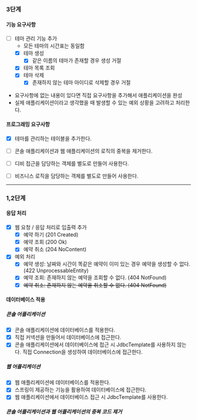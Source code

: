 ### 3단계

#### 기능 요구사항
- [ ] 테마 관리 기능 추가
  - 모든 테마의 시간표는 동일함
  - [x] 테마 생성
    - [x] 같은 이름의 테마가 존재할 경우 생성 거절
  - [x] 테마 목록 조회
  - [x] 테마 삭제
    - [x] 존재하지 않는 테마 아이디로 삭제할 경우 거절
- 요구사항에 없는 내용이 있다면 직접 요구사항을 추가해서 애플리케이션을 완성
- 실제 애플리케이션이라고 생각했을 때 발생할 수 있는 예외 상황을 고려하고 처리한다.


#### 프로그래밍 요구사항
- [x] 테마를 관리하는 테이블을 추가한다.
- [ ] 콘솔 애플리케이션과 웹 애플리케이션의 로직의 중복을 제거한다.
- [ ] 디비 접근을 담당하는 객체를 별도로 만들어 사용한다.
- [ ] 비즈니스 로직을 담당하는 객체를 별도로 만들어 사용한다.


---

### 1,2단계

#### 응답 처리
- [x] 웹 요청 / 응답 처리로 입출력 추가
    - [x] 예약 하기 (201 Created)
    - [x] 예약 조회 (200 Ok)
    - [x] 예약 취소 (204 NoContent)
- [x] 예외 처리
    - [x] 예약 생성: 날짜와 시간이 똑같은 예약이 이미 있는 경우 예약을 생성할 수 없다. (422 UnprocessableEntity)
    - [x] 예약 조회: 존재하지 않는 예약을 조회할 수 없다. (404 NotFound)
    - [x] ~~예약 취소: 존재하지 않는 예약을 취소할 수 없다. (404 NotFound)~~

#### 데이터베이스 적용
##### 콘솔 어플리케이션
- [x] 콘솔 애플리케이션에 데이터베이스를 적용한다.
- [x] 직접 커넥션을 만들어서 데이터베이스에 접근한다.
- [x] 콘솔 애플리케이션에서 데이터베이스에 접근 시 JdbcTemplate를 사용하지 않는다. 직접 Connection을 생성하여 데이터베이스에 접근한다.

##### 웹 어플리케이션
- [x] 웹 애플리케이션에 데이터베이스를 적용한다.
- [x] 스프링이 제공하는 기능을 활용하여 데이터베이스에 접근한다.
- [x] 웹 애플리케이션에서 데이터베이스 접근 시 JdbcTemplate를 사용한다.

##### 콘솔 어플리케이션과 웹 어플리케이션의 중복 코드 제거